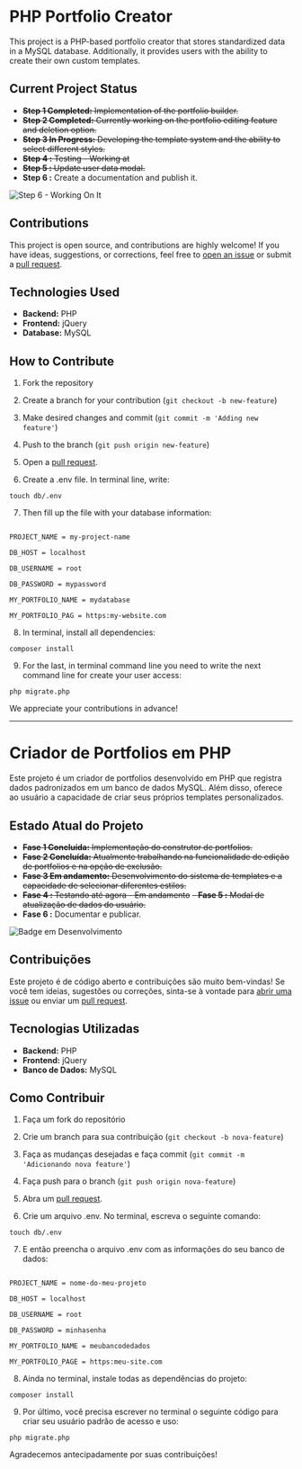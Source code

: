 # PHP Portfolio Creator

This project is a PHP-based portfolio creator that stores standardized data in a MySQL database. Additionally, it provides users with the ability to create their own custom templates.

## Current Project Status

- ~~**Step 1 Completed:** Implementation of the portfolio builder.~~
- ~~**Step 2 Completed:** Currently working on the portfolio editing feature and deletion option.~~
- ~~**Step 3 In Progress:** Developing the template system and the ability to select different styles.~~
- ~~**Step 4 :** Testing - Working at~~
- ~~**Step 5 :** Update user data modal.~~
- **Step 6 :** Create a documentation and publish it.



![Step 6 - Working On It](http://img.shields.io/static/v1?label=STATUS&message=WORKING%20ON%20IT&color=GREEN&style=for-the-badge)



## Contributions

This project is open source, and contributions are highly welcome! If you have ideas, suggestions, or corrections, feel free to [open an issue](https://github.com/abdalazard/Portfolio-Creator/issues/new) or submit a [pull request](https://github.com/abdalazard/Portfolio-Creator/compare).

## Technologies Used

- **Backend:** PHP
- **Frontend:** jQuery
- **Database:** MySQL

## How to Contribute

1. Fork the repository
2. Create a branch for your contribution (`git checkout -b new-feature`)
3. Make desired changes and commit (`git commit -m 'Adding new feature'`)
4. Push to the branch (`git push origin new-feature`)
5. Open a [pull request](https://github.com/abdalazard/Portfolio-Creator/compare).

6. Create a .env file. In terminal line, write:

```touch db/.env```

7. Then fill up the file with your database information:

```

PROJECT_NAME = my-project-name

DB_HOST = localhost

DB_USERNAME = root

DB_PASSWORD = mypassword

MY_PORTFOLIO_NAME = mydatabase

MY_PORTFOLIO_PAG = https:my-website.com

```

8. In terminal, install all dependencies:
   
```composer install```

9. For the last, in terminal command line you need to write the next command line for create your user access:

```php migrate.php```

We appreciate your contributions in advance!


-------------------------------------------------------------------------------------------------------------------------------------------------------------------------------------



# Criador de Portfolios em PHP

Este projeto é um criador de portfolios desenvolvido em PHP que registra dados padronizados em um banco de dados MySQL. Além disso, oferece ao usuário a capacidade de criar seus próprios templates personalizados.

## Estado Atual do Projeto

- ~~**Fase 1 Concluída:** Implementação do construtor de portfolios.~~
- ~~**Fase 2 Concluída:** Atualmente trabalhando na funcionalidade de edição de portfolios e na opção de exclusão.~~
- ~~**Fase 3 Em andamento:** Desenvolvimento do sistema de templates e a capacidade de selecionar diferentes estilos.~~
- ~~**Fase 4 :** Testando até agora - Em andamento~~
~~- **Fase 5 :** Modal de atualização de dados do usuário.~~
- **Fase 6 :** Documentar e publicar.



![Badge em Desenvolvimento](http://img.shields.io/static/v1?label=STATUS&message=EM%20DESENVOLVIMENTO&color=GREEN&style=for-the-badge)


## Contribuições

Este projeto é de código aberto e contribuições são muito bem-vindas! Se você tem ideias, sugestões ou correções, sinta-se à vontade para [abrir uma issue](https://github.com/abdalazard/Portfolio-Creator/issues/new) ou enviar um [pull request](https://github.com/abdalazard/Portfolio-Creator/compare).

## Tecnologias Utilizadas

- **Backend:** PHP
- **Frontend:** jQuery
- **Banco de Dados:** MySQL

## Como Contribuir

1. Faça um fork do repositório
2. Crie um branch para sua contribuição (`git checkout -b nova-feature`)
3. Faça as mudanças desejadas e faça commit (`git commit -m 'Adicionando nova feature'`)
4. Faça push para o branch (`git push origin nova-feature`)
5. Abra um [pull request](https://github.com/abdalazard/Portfolio-Creator/compare).

6. Crie um arquivo .env. No terminal, escreva o seguinte comando:

```touch db/.env```

7. E então preencha o arquivo .env com as informações do seu banco de dados:

```

PROJECT_NAME = nome-do-meu-projeto

DB_HOST = localhost

DB_USERNAME = root

DB_PASSWORD = minhasenha

MY_PORTFOLIO_NAME = meubancodedados

MY_PORTFOLIO_PAGE = https:meu-site.com

```

8. Ainda no terminal, instale todas as dependências do projeto:
   
```composer install```

9.  Por último, você precisa escrever no terminal o seguinte código para criar seu usuário padrão de acesso e uso:

```php migrate.php```

Agradecemos antecipadamente por suas contribuições!
